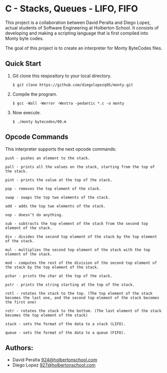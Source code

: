 # C - Stacks, Queues - LIFO, FIFO

This project is a collaboration between David Peralta and Diego Lopez, actual students of Software Engineering at Holberton School. It consists of developing and making a scripting language that is first compiled into Monty byte codes.

The goal of this project is to create an interpreter for Monty ByteCodes files.

## Quick Start

1. Git clone this respository to your local directory.

       $ git clone https://github.com/diegolopezq95/monty.git
  
2. Compile the program.

       $ gcc -Wall -Werror -Wextra -pedantic *.c -o monty
       
3. Now execute.
      
       $ ./monty bytecodes/00.m
       
## Opcode Commands

This interpreter supports the next opcode commands:

    push - pushes an element to the stack.

    pall - prints all the values on the stack, starting from the top of the stack.

    pint - prints the value at the top of the stack.
    
    pop - removes the top element of the stack.
    
    swap - swaps the top two elements of the stack.
    
    add - adds the top two elements of the stack.

    nop - doesn’t do anything.

    sub - subtracts the top element of the stack from the second top element of the stack.

    div - divides the second top element of the stack by the top element of the stack.
    
    mul - multiplies the second top element of the stack with the top element of the stack.

    mod - computes the rest of the division of the second top element of the stack by the top element of the stack.
    
    pchar - prints the char at the top of the stack.

    pstr - prints the string starting at the top of the stack.

    rotl - rotates the stack to the top. (The top element of the stack becomes the last one, and the second top element of the stack becomes the first one)
    
    rotr - rotates the stack to the bottom. (The last element of the stack becomes the top element of the stack)

    stack - sets the format of the data to a stack (LIFO).
    
    queue - sets the format of the data to a queue (FIFO).

## Authors:
- David Peralta <924@holbertonschool.com>
- Diego Lopez <927@holbertonschool.com>
